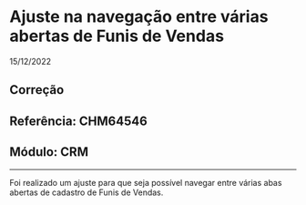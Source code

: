 # Ajuste na navegação entre várias abertas de Funis de Vendas
15/12/2022
## Correção
## Referência: CHM64546
## Módulo: CRM
***

Foi realizado um ajuste para que seja possível navegar entre várias abas abertas de cadastro de Funis de Vendas.
